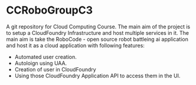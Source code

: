 # CCRoboGroupC3

A git repository for Cloud Computing Course. The main aim of the project is to setup a CloudFoundry Infrastructure and host multiple services
in it.
The main aim is take the RoboCode - open source robot battleing ai application and host it as a cloud application with following features:
+ Automated user creation.
+ Autoloign using UAA.
+ Creation of user in CloudFoundry
+ Using those CloudFoundry Application API to access them in the UI. 


